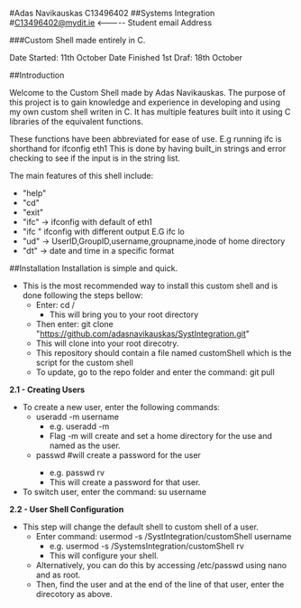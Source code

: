 #Adas Navikauskas C13496402
##Systems Integration
#C13496402@mydit.ie <----- Student email Address

###Custom Shell made entirely in C.

Date Started: 11th October
Date Finished 1st Draf: 18th October

##Introduction

Welcome to the Custom Shell made by Adas Navikauskas.
The purpose of this project is to gain knowledge and experience
in developing and using my own custom shell writen in C.
It has multiple features built into it using C libraries of the
equivalent functions.

These functions have been abbreviated for ease of use.
E.g running ifc is shorthand for ifconfig eth1
This is done by having built_in strings and error checking
to see if the input is in the string list.

The main features of this shell include:

- "help"
- "cd"
- "exit"
- "ifc" -> ifconfig with default of eth1
- "ifc <argument>" ifconfig with different output
        E.G ifc lo
- "ud" -> UserID,GroupID,username,groupname,inode of home directory
- "dt" -> date and time in a specific format

##Installation
Installation is simple and quick.
- This is the most recommended way to install this custom shell and is done following the steps bellow:
	- Enter: cd /
		- This will bring you to your root directory
	- Then enter: git clone "https://github.com/adasnavikauskas/SystIntegration.git"
	- This will clone into your root direcotry.
	- This repository should contain a file named customShell which is the script for the custom shell
	- To update, go to the repo folder and enter the command: git pull

**2.1 - Creating Users**
- To create a new user, enter the following commands:
	- useradd -m username
		- e.g. useradd -m <new user>
		- Flag -m will create and set a home directory for the use and named as the user.
	- passwd <user> #will create a password for the user
		- e.g. passwd rv
		- This will create a password for that user.
- To switch user, enter the command: su username

**2.2 - User Shell Configuration**
- This step will change the default shell to custom shell of a user.
	- Enter command: usermod -s /SystIntegration/customShell username	
		- e.g. usermod -s /SystemsIntegration/customShell rv
		- This will configure your shell.
	- Alternatively, you can do this by accessing /etc/passwd using nano and as root.
	- Then, find the user and at the end of the line of that user, enter the direcotory as above.


